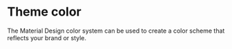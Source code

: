 # Theme color

The Material Design color system can be used to create a color scheme that reflects your brand or style.
